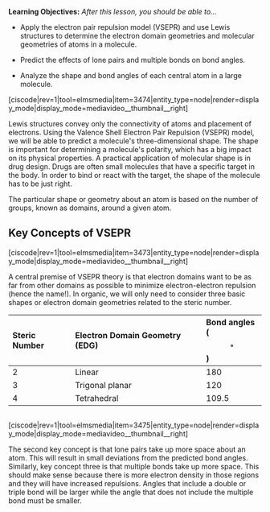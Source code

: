 <div style="float:right;margin:auto"><ebook-button title="VSEPR" link="https://genchem.science.psu.edu/08-1-vsepr"></ebook-button></div>

**Learning Objectives:** _After this lesson, you should be able to…_

* Apply the electron pair repulsion model (VSEPR) and use Lewis structures to determine the electron domain geometries and molecular geometries of atoms in a molecule.

* Predict the effects of lone pairs and multiple bonds on bond angles.

* Analyze the shape and bond angles of each central atom in a large molecule. 

[ciscode|rev=1|tool=elmsmedia|item=3474|entity_type=node|render=display_mode|display_mode=mediavideo__thumbnail__right]


Lewis structures convey only the connectivity of atoms and placement of electrons.  Using the Valence Shell Electron Pair Repulsion (VSEPR) model, we will be able to predict a molecule's three-dimensional shape.  The shape is important for determining a molecule's polarity, which has a big impact on its physical properties.  A practical application of molecular shape is in drug design.  Drugs are often small molecules that have a specific target in the body.  In order to bind or react with the target, the shape of the molecule has to be just right. 

The particular shape or geometry about an atom is based on the number of groups, known as domains, around a given atom.  



## Key Concepts of VSEPR

[ciscode|rev=1|tool=elmsmedia|item=3473|entity_type=node|render=display_mode|display_mode=mediavideo__thumbnail__right]

A central premise of VSEPR theory is that electron domains want to be as far from other domains as possible to minimize electron-electron repulsion (hence the name!).  In organic, we will only need to consider three basic shapes or electron domain geometries related to the steric number.

| Steric Number | Electron Domain Geometry (EDG) | Bond angles ($$^{\circ}$$) |
| :--- | :--- | :--- |
| 2 | Linear | 180 |
| 3 | Trigonal planar | 120 |
| 4 | Tetrahedral | 109.5 |



<div class="spacer" style="display:block;overflow:hidden;width:100%;"></div>

[ciscode|rev=1|tool=elmsmedia|item=3475|entity_type=node|render=display_mode|display_mode=mediavideo__thumbnail__right]

The second key concept is that lone pairs take up more space about an atom.  This will result in small deviations from the predicted bond angles.  Similarly, key concept three is that multiple bonds take up more space.  This should make sense because there is more electron density in those regions and they will have increased repulsions.  Angles that include a double or triple bond will be larger while the angle that does not include the multiple bond must be smaller.

